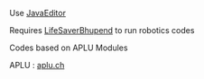 Use [JavaEditor](http://javaeditor.org/doku.php?id=en:download)

Requires [LifeSaverBhupend](https://github.com/bhupendpatil/LifeSaverBhupend) to run robotics codes

Codes based on APLU Modules

APLU : [aplu.ch](http://www.aplu.ch)